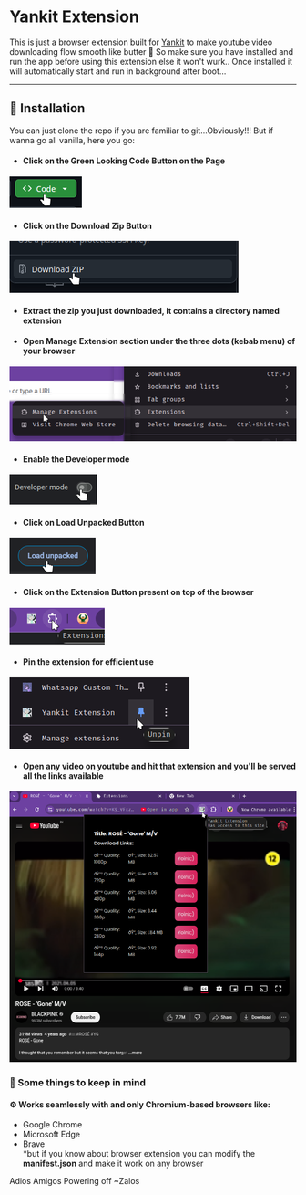 # Yankit Extension 
This is just a browser extension built for [Yankit](https://github.com/Z-Alos/yankit) to make youtube video downloading flow smooth like butter 🧈
So make sure you have installed and run the app before using this extension else it won't wurk..
Once installed it will automatically start and run in background after boot...

---

## 🚀 Installation
You can just clone the repo if you are familiar to git...Obviously!!!
But if wanna go all vanilla, here you go: 
- #### Click on the Green Looking Code Button on the Page
![Screenshot](./screenshots/ext1.png)  
- #### Click on the Download Zip Button
![Screenshot](./screenshots/ext2.png)  
- #### Extract the zip you just downloaded, it contains a directory named extension
- #### Open Manage Extension section under the three dots (kebab menu) of your browser 
![Screenshot](./screenshots/ext3.png)
- #### Enable the Developer mode
![Screenshot](./screenshots/ext4.png)
- #### Click on Load Unpacked Button
![Screenshot](./screenshots/ext5.png)
- #### Click on the Extension Button present on top of the browser
![Screenshot](./screenshots/ext6.png)
- #### Pin the extension for efficient use
![Screenshot](./screenshots/ext7.png)
- #### Open any video on youtube and hit that extension and you'll be served all the links available 
![Screenshot](./screenshots/ext8.png)

### 🔗 Some things to keep in mind   
#### ⚙️ Works seamlessly with and only **Chromium-based browsers** like:
- Google Chrome  
- Microsoft Edge  
- Brave  
*but if you know about browser extension you can modify the **manifest.json** and make it work on any browser 

Adios Amigos
Powering off 
~Zalos


